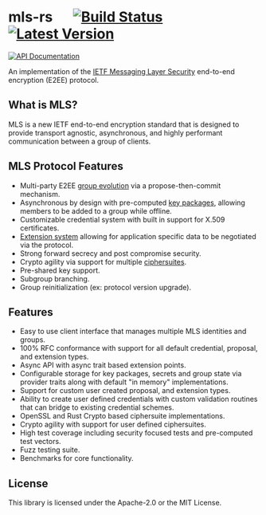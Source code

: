 # mls-rs &emsp; [![Build Status]][actions] [![Latest Version]][crates.io]

[![API Documentation]][docs.rs]

[build status]: https://img.shields.io/github/checks-status/awslabs/mls-rs/main
[actions]: https://github.com/awslabs/mls-rs/actions?query=branch%3main
[latest version]: https://img.shields.io/crates/v/mls-rs.svg
[crates.io]: https://crates.io/crates/mls-rs
[api documentation]: (https://docs.rs/mls-rs/badge.svg)
[docs.rs]: (https://docs.rs/mls-rs)

<!-- cargo-sync-readme start -->

An implementation of the [IETF Messaging Layer Security](https://messaginglayersecurity.rocks)
end-to-end encryption (E2EE) protocol.

## What is MLS?

MLS is a new IETF end-to-end encryption standard that is designed to
provide transport agnostic, asynchronous, and highly performant
communication between a group of clients.

## MLS Protocol Features

- Multi-party E2EE [group evolution](https://messaginglayersecurity.rocks/mls-protocol/draft-ietf-mls-protocol.html#name-cryptographic-state-and-evo)
  via a propose-then-commit mechanism.
- Asynchronous by design with pre-computed [key packages](https://messaginglayersecurity.rocks/mls-protocol/draft-ietf-mls-protocol.html#name-key-packages),
  allowing members to be added to a group while offline.
- Customizable credential system with built in support for X.509 certificates.
- [Extension system](https://messaginglayersecurity.rocks/mls-protocol/draft-ietf-mls-protocol.html#name-extensions)
  allowing for application specific data to be negotiated via the protocol.
- Strong forward secrecy and post compromise security.
- Crypto agility via support for multiple [ciphersuites](https://messaginglayersecurity.rocks/mls-protocol/draft-ietf-mls-protocol.html#name-mls-ciphersuites).
- Pre-shared key support.
- Subgroup branching.
- Group reinitialization (ex: protocol version upgrade).

## Features

- Easy to use client interface that manages multiple MLS identities and groups.
- 100% RFC conformance with support for all default credential, proposal,
  and extension types.
- Async API with async trait based extension points.
- Configurable storage for key packages, secrets and group state
  via provider traits along with default "in memory" implementations.
- Support for custom user created proposal, and extension types.
- Ability to create user defined credentials with custom validation
  routines that can bridge to existing credential schemes.
- OpenSSL and Rust Crypto based ciphersuite implementations.
- Crypto agility with support for user defined ciphersuites.
- High test coverage including security focused tests and
  pre-computed test vectors.
- Fuzz testing suite.
- Benchmarks for core functionality.

<!-- cargo-sync-readme end -->

## License

This library is licensed under the Apache-2.0 or the MIT License.
